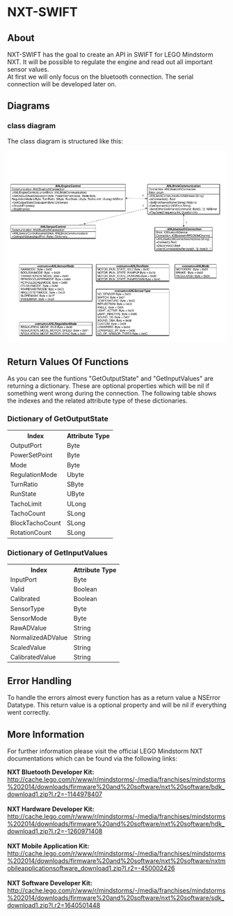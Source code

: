 <h1>NXT-SWIFT</h1>
<h2>About</h2>
<p>NXT-SWIFT has the goal to create an API in SWIFT for LEGO Mindstorm NXT. It will be possible to regulate the engine and read out all important sensor values.<br> At first we will only focus on the bluetooth connection. The serial connection will be developed later on. </p>
<h2>Diagrams</h2>
<h3>class diagram</h3>
<p>The class diagram is structured like this: </p>
<img src='Diagrams/classDiagram.bmp' />
<h2>Return Values Of Functions</h2>
<p>As you can see the funtions "GetOutputState" and "GetInputValues" are returning a dictionary. These are optional properties which will be nil if something went wrong during the connection. The following table shows the indexes and the related attribute type of these dictionaries. </p>
<h3>Dictionary of GetOutputState</h3>
  <table>
  <tr>
    <th>Index</th>
    <th>Attribute Type</th>
  </tr>
  <tr>
    <td>OutputPort</td>
    <td>Byte</td>
  </tr>
  <tr>
    <td>PowerSetPoint</td>
    <td>Byte</td>
  </tr>
  <tr>
    <td>Mode</td>
    <td>Byte</td>
  </tr>
  <tr>
    <td>RegulationMode</td>
    <td>Ubyte</td>
  </tr>
  <tr>
    <td>TurnRatio</td>
    <td>SByte</td>
  </tr>
  <tr>
    <td>RunState</td>
    <td>UByte</td>
  </tr>
  <tr>
    <td>TachoLimit</td>
    <td>ULong</td>
  </tr>
  <tr>
    <td>TachoCount</td>
    <td>SLong</td>
  </tr>
  <tr>
    <td>BlockTachoCount</td>
    <td>SLong</td>
  </tr>
  <tr>
    <td>RotationCount</td>
    <td>SLong</td>
  </tr>
  </table>
<h3>Dictionary of GetInputValues</h3>
<table>
  <tr>
    <th>Index</th>
    <th>Attribute Type</th>
  </tr>
  <tr>
    <td>InputPort</td>
    <td>Byte</td>
  </tr>
  <tr>
    <td>Valid</td>
    <td>Boolean</td>
  </tr>
  <tr>
    <td>Calibrated</td>
    <td>Boolean</td>
  </tr>
  <tr>
    <td>SensorType</td>
    <td>Byte</td>
  </tr>
  <tr>
    <td>SensorMode</td>
    <td>Byte</td>
  </tr>
  <tr>
    <td>RawADValue</td>
    <td>String</td>
  </tr>
  <tr>
    <td>NormalizedADValue</td>
    <td>String</td>
  </tr>
  <tr>
    <td>ScaledValue</td>
    <td>String</td>
  </tr>
  <tr>
    <td>CalibratedValue</td>
    <td>String</td>
  </tr>
</table>
<h2>Error Handling</h2>
 <p>To handle the errors almost every function has as a return value a NSError Datatype. This return value is a optional property and will be nil if everything went correctly. </p>
<h2>More Information</h2>
<p>For further information please visit the official LEGO Mindstorm NXT documentations which can be found via the following links: </p>
<p><b>NXT Bluetooth Developer Kit:</b> <a href='http://cache.lego.com/r/www/r/mindstorms/-/media/franchises/mindstorms%202014/downloads/firmware%20and%20software/nxt%20software/bdk_download1.zip?l.r2=-1144978407'>http://cache.lego.com/r/www/r/mindstorms/-/media/franchises/mindstorms%202014/downloads/firmware%20and%20software/nxt%20software/bdk_download1.zip?l.r2=-1144978407</a><br><br>
<b>NXT Hardware Developer Kit:</b> <a href='http://cache.lego.com/r/www/r/mindstorms/-/media/franchises/mindstorms%202014/downloads/firmware%20and%20software/nxt%20software/hdk_download1.zip?l.r2=-1260971408'> http://cache.lego.com/r/www/r/mindstorms/-/media/franchises/mindstorms%202014/downloads/firmware%20and%20software/nxt%20software/hdk_download1.zip?l.r2=-1260971408</a><br><br>
<b>NXT Mobile Application Kit:</b> <a href='http://cache.lego.com/r/www/r/mindstorms/-/media/franchises/mindstorms%202014/downloads/firmware%20and%20software/nxt%20software/nxtmobileapplicationsoftware_download1.zip?l.r2=-450002426'>http://cache.lego.com/r/www/r/mindstorms/-/media/franchises/mindstorms%202014/downloads/firmware%20and%20software/nxt%20software/nxtmobileapplicationsoftware_download1.zip?l.r2=-450002426</a><br><br>
<b>NXT Software Developer Kit:</b> <a href='http://cache.lego.com/r/www/r/mindstorms/-/media/franchises/mindstorms%202014/downloads/firmware%20and%20software/nxt%20software/sdk_download1.zip?l.r2=1640501448'>http://cache.lego.com/r/www/r/mindstorms/-/media/franchises/mindstorms%202014/downloads/firmware%20and%20software/nxt%20software/sdk_download1.zip?l.r2=1640501448</a></p>

